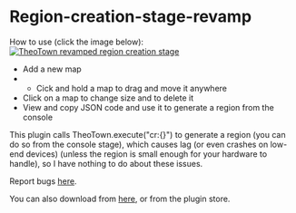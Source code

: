 # Region-creation-stage-revamp
How to use (click the image below):
[![TheoTown revamped region creation stage](https://i.ytimg.com/vi_webp/bEsFcV3eU2g/mqdefault.webp)](https://www.youtube.com/watch?v=eqtgTSUP5Qs)

- Add a new map
- - Cick and hold a map to drag and move it anywhere
- Click on a map to change size and to delete it
- View and copy JSON code and use it to generate a region from the console

This plugin calls TheoTown.execute("cr:{}") to generate a region (you can do so from the console stage), which causes lag (or even crashes on low-end devices) (unless the region is small enough for your hardware to handle), so I have nothing to do about these issues.

Report bugs [here](https://github.com/TA874/Region-creation-stage-revamp/issues).

You can also download from [here](https://forum.theotown.com/viewtopic.php?f=73&t=16224), or from the plugin store.
